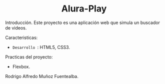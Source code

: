 
<h1 align="center">Alura-Play</h1>

Introducción.
Este proyecto es una aplicación web que simula un buscador de videos.

Caracteristicas:
- `Desarrollo `: HTML5, CSS3.

Practicas del proyecto:
- Flexbox.

Rodrigo Alfredo Muñoz Fuentealba.
